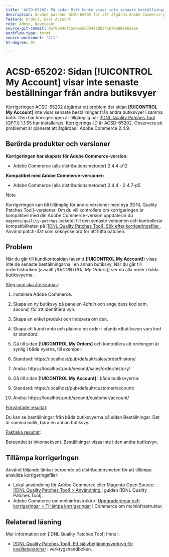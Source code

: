 ```yaml
---
title: 'ACSD-65202: På sidan Mitt konto visas inte senaste beställningar från andra butiksvyer'
description: Använd patchen ACSD-65202 för att åtgärda Adobe Commerce-problemet där sidan Mitt konto inte visar de senaste beställningarna från andra butiksvyer i samma butik.
feature: Orders, User Account
role: Admin, Developer
source-git-commit: 0af6ab4ef15e8aa56354886b341b70a080662eae
workflow-type: tm+mt
source-wordcount: '411'
ht-degree: 0%

---
```



# ACSD-65202: Sidan [!UICONTROL My Account] visar inte senaste beställningar från andra butiksvyer

Korrigeringen ACSD-65202 åtgärdar ett problem där sidan **[!UICONTROL My Account]** inte visar senaste beställningar från andra butiksvyer i samma butik. Den här korrigeringen är tillgänglig när [[!DNL Quality Patches Tool (QPT)]](/help/tools/quality-patches-tool/quality-patches-tool-to-self-serve-quality-patches.md) 1.1.65 har installerats. Korrigerings-ID är ACSD-65202. Observera att problemet är planerat att åtgärdas i Adobe Commerce 2.4.9.

## Berörda produkter och versioner

**Korrigeringen har skapats för Adobe Commerce-version:**

* Adobe Commerce (alla distributionsmetoder) 2.4.4-p12

**Kompatibel med Adobe Commerce-versioner:**

* Adobe Commerce (alla distributionsmetoder) 2.4.4 - 2.4.7-p5

>[!NOTE]
>
>Korrigeringen kan bli tillämplig för andra versioner med nya [!DNL Quality Patches Tool]-versioner. Om du vill kontrollera om korrigeringen är kompatibel med din Adobe Commerce-version uppdaterar du `magento/quality-patches`-paketet till den senaste versionen och kontrollerar kompatibiliteten på [[!DNL Quality Patches Tool]: Sök efter korrigeringsfiler ](https://experienceleague.adobe.com/tools/commerce-quality-patches/index.html?lang=sv-SE). Använd patch-ID:t som söknyckelord för att hitta patchen.

## Problem

När du går till kundkontosidan (avsnitt **[!UICONTROL My Account]**) visas inte de senaste beställningarna i en annan butiksvy. När du går till orderhistoriken (avsnitt *[!UICONTROL My Orders]*) ser du alla order i båda butiksvyerna.

<u>Steg som ska återskapas</u>:

1. Installera Adobe Commerce.
1. Skapa en ny butiksvy på panelen *Admin* och ange dess kod som, *second*, för att identifiera vyn.
1. Skapa en enkel produkt och indexera om den.
1. Skapa ett kundkonto och placera en order i standardbutiksvyn vars kod är *standard*.
1. Gå till sidan **[!UICONTROL My Orders]** och kontrollera att ordningen är synlig i båda vyerna, till exempel:
1. Standard: https://localhost/pub/default/sales/order/history/
1. Andra: https://localhost/pub/second/sales/order/history/

1. Gå till sidan **[!UICONTROL My Account]** i båda butiksvyerna:
1. Standard: https://localhost/pub/default/customer/account/
1. Andra: https://localhost/pub/second/customer/account/

<u>Förväntade resultat</u>:

Du kan se beställningar från båda butiksvyerna på sidan Beställningar. Det är samma butik, bara en annan butiksvy.

<u>Faktiska resultat</u>:

Beteendet är inkonsekvent. Beställningar visas inte i den andra butiksvyn.

## Tillämpa korrigeringen

Använd följande länkar beroende på distributionsmetod för att tillämpa enskilda korrigeringsfiler:

* Lokal användning för Adobe Commerce eller Magento Open Source: [[!DNL Quality Patches Tool] > Användning ](/help/tools/quality-patches-tool/usage.md) i guiden [!DNL Quality Patches Tool].
* Adobe Commerce om molninfrastruktur: [Uppgraderingar och korrigeringar > Tillämpa korrigeringar](https://experienceleague.adobe.com/docs/commerce-cloud-service/user-guide/develop/upgrade/apply-patches.html?lang=sv-SE) i Commerce om molninfrastruktur.

## Relaterad läsning

Mer information om [!DNL Quality Patches Tool] finns i:

* [[!DNL Quality Patches Tool]: Ett självbetjäningsverktyg för kvalitetspatchar](/help/tools/quality-patches-tool/quality-patches-tool-to-self-serve-quality-patches.md) i verktygshandboken.
